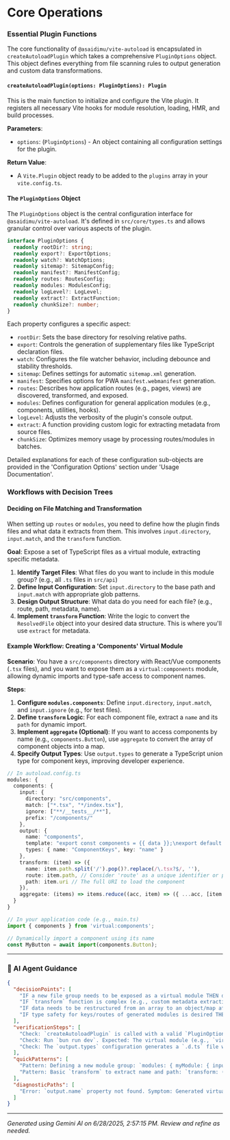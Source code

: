 # Core Operations

### Essential Plugin Functions

The core functionality of `@asaidimu/vite-autoload` is encapsulated in `createAutoloadPlugin` which takes a comprehensive `PluginOptions` object. This object defines everything from file scanning rules to output generation and custom data transformations.

#### `createAutoloadPlugin(options: PluginOptions): Plugin`
This is the main function to initialize and configure the Vite plugin. It registers all necessary Vite hooks for module resolution, loading, HMR, and build processes.

**Parameters**:
*   `options`: (`PluginOptions`) - An object containing all configuration settings for the plugin.

**Return Value**:
*   A `Vite.Plugin` object ready to be added to the `plugins` array in your `vite.config.ts`.

#### The `PluginOptions` Object

The `PluginOptions` object is the central configuration interface for `@asaidimu/vite-autoload`. It's defined in `src/core/types.ts` and allows granular control over various aspects of the plugin.

```typescript
interface PluginOptions {
  readonly rootDir?: string;
  readonly export?: ExportOptions;
  readonly watch?: WatchOptions;
  readonly sitemap?: SitemapConfig;
  readonly manifest?: ManifestConfig;
  readonly routes: RoutesConfig;
  readonly modules: ModulesConfig;
  readonly logLevel?: LogLevel;
  readonly extract?: ExtractFunction;
  readonly chunkSize?: number;
}
```

Each property configures a specific aspect:

*   `rootDir`: Sets the base directory for resolving relative paths.
*   `export`: Controls the generation of supplementary files like TypeScript declaration files.
*   `watch`: Configures the file watcher behavior, including debounce and stability thresholds.
*   `sitemap`: Defines settings for automatic `sitemap.xml` generation.
*   `manifest`: Specifies options for PWA `manifest.webmanifest` generation.
*   `routes`: Describes how application routes (e.g., pages, views) are discovered, transformed, and exposed.
*   `modules`: Defines configuration for general application modules (e.g., components, utilities, hooks).
*   `logLevel`: Adjusts the verbosity of the plugin's console output.
*   `extract`: A function providing custom logic for extracting metadata from source files.
*   `chunkSize`: Optimizes memory usage by processing routes/modules in batches.

Detailed explanations for each of these configuration sub-objects are provided in the 'Configuration Options' section under 'Usage Documentation'.

### Workflows with Decision Trees

#### Deciding on File Matching and Transformation

When setting up `routes` or `modules`, you need to define how the plugin finds files and what data it extracts from them. This involves `input.directory`, `input.match`, and the `transform` function.

**Goal**: Expose a set of TypeScript files as a virtual module, extracting specific metadata.

1.  **Identify Target Files**: What files do you want to include in this module group? (e.g., all `.ts` files in `src/api`)
2.  **Define Input Configuration**: Set `input.directory` to the base path and `input.match` with appropriate glob patterns.
3.  **Design Output Structure**: What data do you need for each file? (e.g., route, path, metadata, name).
4.  **Implement `transform` Function**: Write the logic to convert the `ResolvedFile` object into your desired data structure. This is where you'll use `extract` for metadata.

#### Example Workflow: Creating a 'Components' Virtual Module

**Scenario**: You have a `src/components` directory with React/Vue components (`.tsx` files), and you want to expose them as a `virtual:components` module, allowing dynamic imports and type-safe access to component names.

**Steps**:
1.  **Configure `modules.components`**: Define `input.directory`, `input.match`, and `input.ignore` (e.g., for test files).
2.  **Define `transform` Logic**: For each component file, extract a `name` and its `path` for dynamic import.
3.  **Implement `aggregate` (Optional)**: If you want to access components by name (e.g., `components.Button`), use `aggregate` to convert the array of component objects into a map.
4.  **Specify Output Types**: Use `output.types` to generate a TypeScript union type for component keys, improving developer experience.

```typescript
// In autoload.config.ts
modules: {
  components: {
    input: {
      directory: "src/components",
      match: ["*.tsx", "*/index.tsx"],
      ignore: ["**/__tests__/**"],
      prefix: "/components/"
    },
    output: {
      name: "components",
      template: "export const components = {{ data }};\nexport default components;",
      types: { name: "ComponentKeys", key: "name" }
    },
    transform: (item) => ({
      name: item.path.split('/').pop()?.replace(/\.tsx?$/, ''),
      route: item.path, // Consider 'route' as a unique identifier or path fragment
      path: item.uri // The full URI to load the component
    }),
    aggregate: (items) => items.reduce((acc, item) => ({ ...acc, [item.name!]: item.path }), {})
  }
}

// In your application code (e.g., main.ts)
import { components } from 'virtual:components';

// Dynamically import a component using its name
const MyButton = await import(components.Button);
```

---
### 🤖 AI Agent Guidance

```json
{
  "decisionPoints": [
    "IF a new file group needs to be exposed as a virtual module THEN define a new entry under `PluginOptions.routes` or `PluginOptions.modules`.",
    "IF `transform` function is complex (e.g., custom metadata extraction, dynamic import paths) THEN review `extract` utility documentation.",
    "IF data needs to be restructured from an array to an object/map after transformation THEN implement an `aggregate` function.",
    "IF type safety for keys/routes of generated modules is desired THEN configure `output.types` property."
  ],
  "verificationSteps": [
    "Check: `createAutoloadPlugin` is called with a valid `PluginOptions` object. Expected: No TypeScript compilation errors related to plugin configuration.",
    "Check: Run `bun run dev`. Expected: The virtual module (e.g., `virtual:components`) is accessible and contains the expected data structure.",
    "Check: The `output.types` configuration generates a `.d.ts` file with correct union types. Expected: `src/app/config/autogen.d.ts` exists and contains `export type ComponentKeys = ...`."
  ],
  "quickPatterns": [
    "Pattern: Defining a new module group: `modules: { myModule: { input: { directory: 'path', match: ['glob'] }, transform: (item) => ({ /* ... */ }) } }`",
    "Pattern: Basic `transform` to extract name and path: `transform: (item) => ({ name: item.path.split('/').pop()?.replace(/\\.[^/.]+$/, ''), path: item.uri })`"
  ],
  "diagnosticPaths": [
    "Error: `output.name` property not found. Symptom: Generated virtual module is empty or incorrectly structured. Check: Ensure `output.name` is defined in `TransformConfig.output`. Fix: Add `name: 'yourModuleName'` to `output`."
  ]
}
```

---
*Generated using Gemini AI on 6/28/2025, 2:57:15 PM. Review and refine as needed.*